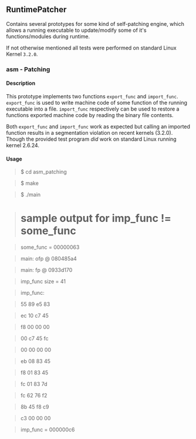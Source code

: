 ## RuntimePatcher ##

Contains several prototypes for some kind of self-patching engine, which
allows a running executable to update/modify some of it's functions/modules
during runtime.

If not otherwise mentioned all tests were performed on standard Linux Kernel
`3.2.0`.


### asm - Patching ###

#### Description ####

This prototype implements two functions `export_func` and `import_func`.
`export_func` is used to write machine code of some function of the running
executable into a file. `import_func` respectively can be used to restore
a functions exported machine code by reading the binary file contents.

Both `export_func` and `import_func` work as expected but calling an imported
function results in a segmentation violation on recent kernels (3.2.0). Though
the provided test program *did* work on standard Linux running kernel 2.6.24.

#### Usage ####

> $ cd asm\_patching

> $ make

> $ ./main

>  # sample output for imp\_func != some\_func

>  some\_func = 00000063

>  main: ofp @ 080485a4

>  main:  fp @ 0933d170

>  imp\_func size = 41

>  imp\_func:

>   55 89 e5 83

>   ec 10 c7 45

>   f8 00 00 00

>   00 c7 45 fc

>   00 00 00 00

>   eb 08 83 45

>   f8 01 83 45

>   fc 01 83 7d

>   fc 62 76 f2

>   8b 45 f8 c9

>   c3 00 00 00

>  imp\_func = 000000c6
